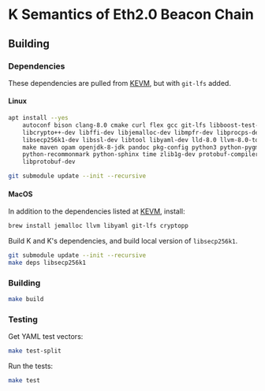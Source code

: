 K Semantics of Eth2.0 Beacon Chain
==================================

Building
--------

### Dependencies

These dependencies are pulled from [KEVM](https://github.com/kframework/evm-semantics), but with `git-lfs` added.

#### Linux

```sh
apt install --yes                                                           \
    autoconf bison clang-8.0 cmake curl flex gcc git-lfs libboost-test-dev  \
    libcrypto++-dev libffi-dev libjemalloc-dev libmpfr-dev libprocps-dev    \
    libsecp256k1-dev libssl-dev libtool libyaml-dev lld-8.0 llvm-8.0-tools  \
    make maven opam openjdk-8-jdk pandoc pkg-config python3 python-pygments \
    python-recommonmark python-sphinx time zlib1g-dev protobuf-compiler     \
    libprotobuf-dev

git submodule update --init --recursive

```

#### MacOS

In addition to the dependencies listed at [KEVM](https://github.com/kframework/evm-semantics), install:

```sh
brew install jemalloc llvm libyaml git-lfs cryptopp
```

Build K and K's dependencies, and build local version of `libsecp256k1`.

```sh
git submodule update --init --recursive
make deps libsecp256k1
```

### Building

```sh
make build
```

### Testing

Get YAML test vectors:

```sh
make test-split
```

Run the tests:

```sh
make test
```
